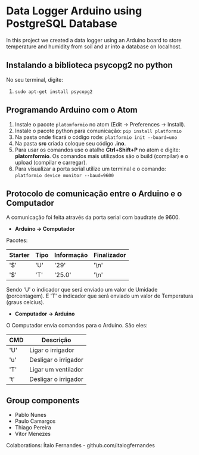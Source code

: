 # Data Logger Arduino using PostgreSQL Database

In this project we created a data logger using an Arduino board to store
temperature and humidity from soil and ar into a database on localhost.

## Instalando a biblioteca psycopg2 no python
No seu terminal, digite:
1. `sudo apt-get install psycopg2`

## Programando Arduino com o Atom

1. Instale o pacote `platomformio` no atom (Edit -> Preferences -> Install).
1. Instale o pacote python para comunicação:
 `pip install platformio`
1. Na pasta onde ficará o código rode: `platformio init --board=uno`
1. Na pasta **src** criada coloque seu código **.ino**.
1. Para usar os comandos use o atalho **Ctrl+Shift+P** no atom e digite: **platomformio**. Os comandos mais utilizados são o build (compilar) e o upload (compilar e carregar).
1. Para visualizar a porta serial utilize um terminal e o comando: `platformio device monitor --baud=9600`

## Protocolo de comunicação entre o Arduino e o Computador
 A comunicação foi feita através da porta serial com baudrate de 9600.

* **Arduino -> Computador**

Pacotes:

 Starter | Tipo | Informação | Finalizador
 ------- | ---- | ---------- | -----------
 '$' | 'U' | '29' | '\n'
 '$' | 'T' | '25.0' | '\n'

Sendo 'U' o indicador que será enviado um valor de Umidade (porcentagem).
E 'T' o indicador que será enviado um valor de Temperatura (graus celcius).

* **Computador -> Arduino**

O Computador envia comandos para o Arduino. São eles:

CMD | Descrição
--- | ---------
'U' | Ligar o irrigador
'u' | Desligar o irrigador
'T' | Ligar um ventilador
't' | Desligar o irrigador

## Group components
- Pablo Nunes
- Paulo Camargos
- Thiago Pereira
- Vítor Menezes

Colaborations: Ítalo Fernandes - github.com/italogfernandes
